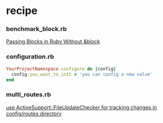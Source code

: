 # recipe

### benchmark_block.rb
[Passing Blocks in Ruby Without &block](http://mudge.name/2011/01/26/passing-blocks-in-ruby-without-block.html)

### configuration.rb
```ruby
YourProjectNamespace.configure do |config|
  config.you_want_to_init = 'you can config a new value'
end
```

### multi_routes.rb
[use ActiveSupport::FileUpdateChecker for tracking changes in config/routes directory](https://gist.github.com/dhh/2492118#gistcomment-1189847)
